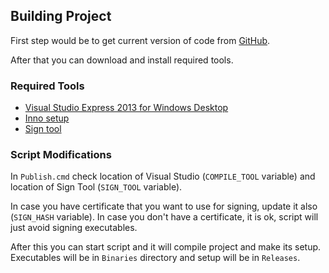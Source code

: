## Building Project

First step would be to get current version of code from [GitHub](https://github.com/medo64/qtext).

After that you can download and install required tools.


### Required Tools

* [Visual Studio Express 2013 for Windows Desktop](http://www.visualstudio.com/downloads/download-visual-studio-vs#d-express-windows-desktop)
* [Inno setup](http://www.jrsoftware.org/isinfo.php)
* [Sign tool](http://msdn.microsoft.com/en-us/library/windows/desktop/aa387764.aspx)


### Script Modifications

In `Publish.cmd` check location of Visual Studio (`COMPILE_TOOL` variable) and
location of Sign Tool (`SIGN_TOOL` variable).

In case you have certificate that you want to use for signing, update it also
(`SIGN_HASH` variable). In case you don't have a certificate, it is ok, script
will just avoid signing executables.

After this you can start script and it will compile project and make its setup.
Executables will be in `Binaries` directory and setup will be in `Releases`.
